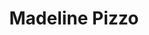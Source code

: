 ---
title: Madeline Pizzo
headshot: images/uploads/Madeline_Pizzo.jpg
role: Big @ Sign
year: Junior
major: Industrial Design
webpage: https://www.instagram.com/madrosedesign/
lead: false
---